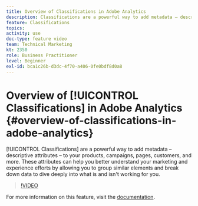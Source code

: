 ```yaml
---
title: Overview of Classifications in Adobe Analytics
description: Classifications are a powerful way to add metadata – descriptive attributes – to your products, campaigns, pages, customers, and more. These attributes can help you better understand your marketing and experience efforts by allowing you to group similar elements and break down data to dive deeply into what is and isn't working for you.
feature: Classifications
topics: 
activity: use
doc-type: feature video
team: Technical Marketing
kt: 2350
role: Business Practitioner
level: Beginner
exl-id: bca1c26b-d3dc-4f70-a406-0fe0bdf8d0a8
---
```

# Overview of [!UICONTROL Classifications] in Adobe Analytics {#overview-of-classifications-in-adobe-analytics}

[!UICONTROL Classifications] are a powerful way to add metadata – descriptive attributes – to your products, campaigns, pages, customers, and more. These attributes can help you better understand your marketing and experience efforts by allowing you to group similar elements and break down data to dive deeply into what is and isn't working for you.

>[!VIDEO](https://video.tv.adobe.com/v/16853/?quality=12)

For more information on this feature, visit the [documentation](https://marketing.adobe.com/resources/help/en_US/reference/classifications.html).
